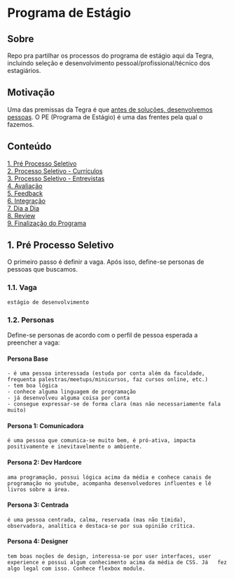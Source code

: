 # Programa de Estágio

## Sobre
Repo pra partilhar os processos do programa de estágio aqui da Tegra, incluindo seleção e desenvolvimento pessoal/profissional/técnico dos estagiários.

## Motivação
Uma das premissas da Tegra é que [antes de soluções, desenvolvemos pessoas](http://blog.tegra.me/desenvolvendo-pessoas). O PE (Programa de Estágio) é uma das frentes pela qual o fazemos.

## Conteúdo
[1. Pré Processo Seletivo](#)  
[2. Processo Seletivo - Currículos](#)  
[3. Processo Seletivo - Entrevistas](#)  
[4. Avaliação](#)  
[5. Feedback](#)  
[6. Integração](#)  
[7. Dia a Dia](#)  
[8. Review](#)  
[9. Finalização do Programa](#)  


## 1. Pré Processo Seletivo
O primeiro passo é definir a vaga. Após isso, define-se personas de pessoas que buscamos.

### 1.1. Vaga
```estágio de desenvolvimento```

### 1.2. Personas
Define-se personas de acordo com o perfil de pessoa esperada a preencher a vaga:

#### Persona Base
```
- é uma pessoa interessada (estuda por conta além da faculdade, frequenta palestras/meetups/minicursos, faz cursos online, etc.)
- tem boa lógica
- conhece alguma linguagem de programação
- já desenvolveu alguma coisa por conta
- consegue expressar-se de forma clara (mas não necessariamente fala muito)
```

#### Persona 1: Comunicadora
```
é uma pessoa que comunica-se muito bem, é pró-ativa, impacta positivamente e inevitavelmente o ambiente.
```

#### Persona 2: Dev Hardcore
```
ama programação, possui lógica acima da média e conhece canais de   programação no youtube, acompanha desenvolvedores influentes e lê   livros sobre a área.
```

#### Persona 3: Centrada
```
é uma pessoa centrada, calma, reservada (mas não tímida),   observadora, analítica e destaca-se por sua opinião crítica.
```

#### Persona 4: Designer
```
tem boas noções de design, interessa-se por user interfaces, user   experience e possui algum conhecimento acima da média de CSS. Já   fez algo legal com isso. Conhece flexbox module.
```
